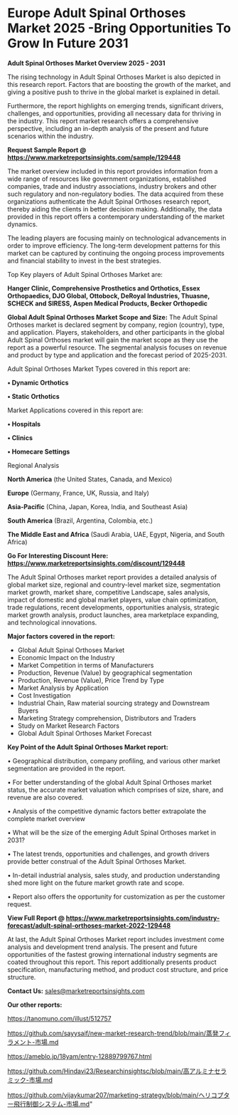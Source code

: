 # Europe Adult Spinal Orthoses Market 2025 -Bring Opportunities To Grow In Future 2031

<Strong> Adult Spinal Orthoses Market Overview 2025 - 2031</strong>

The rising technology in Adult Spinal Orthoses Market is also depicted in this research report. Factors that are boosting the growth of the market, and giving a positive push to thrive in the global market is explained in detail.

Furthermore, the report highlights on emerging trends, significant drivers, challenges, and opportunities, providing all necessary data for thriving in the industry. This report market research offers a comprehensive perspective, including an in-depth analysis of the present and future scenarios within the industry.

<strong>Request Sample Report @ <a href=https://www.marketreportsinsights.com/sample/129448>https://www.marketreportsinsights.com/sample/129448</a></strong>

The market overview included in this report provides information from a wide range of resources like government organizations, established companies, trade and industry associations, industry brokers and other such regulatory and non-regulatory bodies. The data acquired from these organizations authenticate the Adult Spinal Orthoses research report, thereby aiding the clients in better decision making. Additionally, the data provided in this report offers a contemporary understanding of the market dynamics.

The leading players are focusing mainly on technological advancements in order to improve efficiency. The long-term development patterns for this market can be captured by continuing the ongoing process improvements and financial stability to invest in the best strategies.

Top Key players of Adult Spinal Orthoses Market are:

<strong>Hanger Clinic, Comprehensive Prosthetics and Orthotics, Essex Orthopaedics, DJO Global, Ottobock, DeRoyal Industries, Thuasne, SCHECK and SIRESS, Aspen Medical Products, Becker Orthopedic</strong>

<strong><b>Global Adult Spinal Orthoses Market Scope and Size:</b></strong>
The Adult Spinal Orthoses market is declared segment by company, region (country), type, and application. Players, stakeholders, and other participants in the global Adult Spinal Orthoses market will gain the market scope as they use the report as a powerful resource. The segmental analysis focuses on revenue and product by type and application and the forecast period of 2025-2031.

Adult Spinal Orthoses Market Types covered in this report are:

<strong>• Dynamic Orthotics

• Static Orthotics</strong>

Market Applications covered in this report are:

<strong>• Hospitals

• Clinics

• Homecare Settings</strong> 

Regional Analysis

<strong>North America</strong> (the United States, Canada, and Mexico)

<strong>Europe</strong> (Germany, France, UK, Russia, and Italy)

<strong>Asia-Pacific</strong> (China, Japan, Korea, India, and Southeast Asia)

<strong>South America</strong> (Brazil, Argentina, Colombia, etc.)

<strong>The Middle East and Africa</strong> (Saudi Arabia, UAE, Egypt, Nigeria, and South Africa)

<strong>Go For Interesting Discount Here: <a href=https://www.marketreportsinsights.com/discount/129448>https://www.marketreportsinsights.com/discount/129448</a></strong>

The Adult Spinal Orthoses market report provides a detailed analysis of global market size, regional and country-level market size, segmentation market growth, market share, competitive Landscape, sales analysis, impact of domestic and global market players, value chain optimization, trade regulations, recent developments, opportunities analysis, strategic market growth analysis, product launches, area marketplace expanding, and technological innovations.

<strong><b>Major factors covered in the report:</b></strong>
<ul>
  <li>Global Adult Spinal Orthoses Market </li>
  <li>Economic Impact on the Industry</li>
  <li>Market Competition in terms of Manufacturers</li>
  <li>Production, Revenue (Value) by geographical segmentation</li>
  <li>Production, Revenue (Value), Price Trend by Type</li>
  <li>Market Analysis by Application</li>
  <li>Cost Investigation</li>
  <li>Industrial Chain, Raw material sourcing strategy and Downstream Buyers</li>
  <li>Marketing Strategy comprehension, Distributors and Traders</li>
  <li>Study on Market Research Factors</li>
  <li>Global Adult Spinal Orthoses Market Forecast</li>
</ul>

<strong><b>Key Point of the Adult Spinal Orthoses Market report:</b></strong>

• Geographical distribution, company profiling, and various other market segmentation are provided in the report.

• For better understanding of the global Adult Spinal Orthoses market status, the accurate market valuation which comprises of size, share, and revenue are also covered.

• Analysis of the competitive dynamic factors better extrapolate the complete market overview

• What will be the size of the emerging Adult Spinal Orthoses market in 2031?

• The latest trends, opportunities and challenges, and growth drivers provide better construal of the Adult Spinal Orthoses Market.

• In-detail industrial analysis, sales study, and production understanding shed more light on the future market growth rate and scope.

• Report also offers the opportunity for customization as per the customer request.

<strong><b>View Full Report @ <a href=https://www.marketreportsinsights.com/industry-forecast/adult-spinal-orthoses-market-2022-129448>https://www.marketreportsinsights.com/industry-forecast/adult-spinal-orthoses-market-2022-129448</a></b></strong>


At last, the Adult Spinal Orthoses Market report includes investment come analysis and development trend analysis. The present and future opportunities of the fastest growing international industry segments are coated throughout this report. This report additionally presents product specification, manufacturing method, and product cost structure, and price structure.

<strong>Contact Us:</strong>
sales@marketreportsinsights.com

<strong>Our other reports:</strong>

<a href=https://tanomuno.com/illust/512757>https://tanomuno.com/illust/512757</a>

<a href=https://github.com/sayysaif/new-market-research-trend/blob/main/蒸発フィラメント-市場.md>https://github.com/sayysaif/new-market-research-trend/blob/main/蒸発フィラメント-市場.md</a>

<a href=https://ameblo.jp/18yam/entry-12889799767.html>https://ameblo.jp/18yam/entry-12889799767.html</a>

<a href=https://github.com/Hindavi23/Researchinsightsc/blob/main/高アルミナセラミック-市場.md>https://github.com/Hindavi23/Researchinsightsc/blob/main/高アルミナセラミック-市場.md</a>

<a href=https://github.com/vijaykumar207/marketing-strategy/blob/main/ヘリコプター飛行制御システム-市場.md>https://github.com/vijaykumar207/marketing-strategy/blob/main/ヘリコプター飛行制御システム-市場.md</a>"
